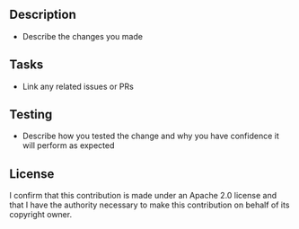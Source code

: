 ## Description
* Describe the changes you made

## Tasks
* Link any related issues or PRs

## Testing
* Describe how you tested the change and why you have confidence it will perform as expected

## License
I confirm that this contribution is made under an Apache 2.0 license and that I have the authority necessary to make this contribution on behalf of its copyright owner.
